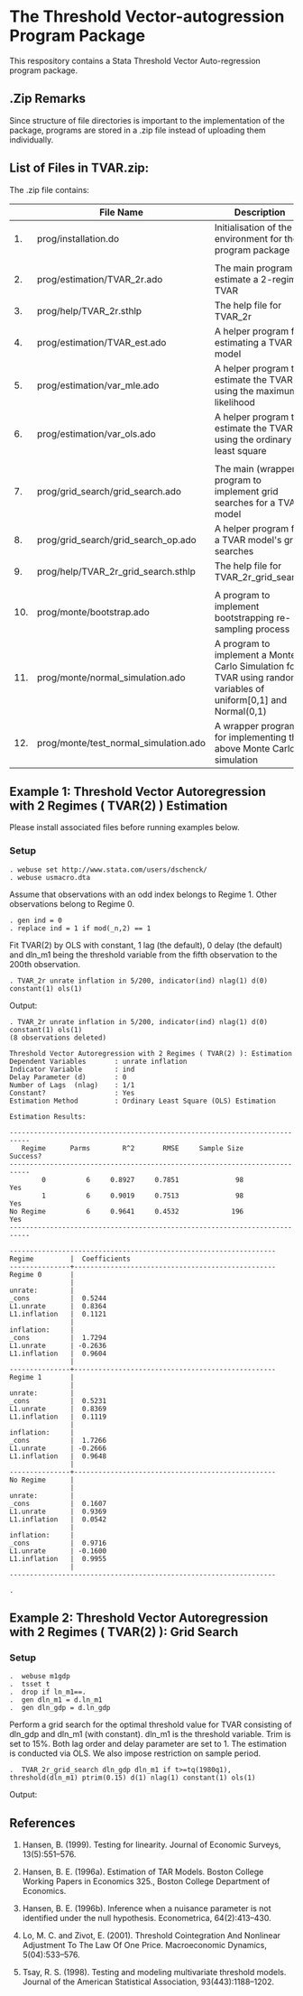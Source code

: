 # The Threshold Vector-autogression Program Package 

This respository contains a Stata Threshold Vector Auto-regression program package.

## .Zip Remarks
Since structure of file directories is important to the implementation of the package, programs are stored in a .zip file instead of uploading them individually.

## List of Files in TVAR.zip:
The .zip file contains:

|     | File Name                                  | Description                                                                                                      |
|-----|--------------------------------------------|------------------------------------------------------------------------------------------------------------------|
| 1.  | prog/installation.do                       | Initialisation of the environment for the program package                                                        |
|     |                                            |                                                                                                                  |
| 2.  | prog/estimation/TVAR_2r.ado                | The main program to estimate a 2-regime TVAR                                                                     |
| 3.  | prog/help/TVAR_2r.sthlp              | The help file for TVAR_2r                                                                                        |
| 4.  | prog/estimation/TVAR_est.ado               | A helper program for estimating a TVAR model                                                                     |
| 5.  | prog/estimation/var_mle.ado                | A helper program to estimate the TVAR using the maximum likelihood                                               |
| 6.  | prog/estimation/var_ols.ado                | A helper program to estimate the TVAR using the ordinary least square                                            |
|     |                                            |                                                                                                                  |
| 7.  | prog/grid_search/grid_search.ado           | The main (wrapper) program to implement grid searches for a TVAR model                                           |
| 8.  | prog/grid_search/grid_search_op.ado        | A helper program for a TVAR model's grid searches                                                                |
| 9.  | prog/help/TVAR_2r_grid_search.sthlp | The help file for TVAR_2r_grid_search                                                                            |
|     |                                            |                                                                                                                  |
| 10. | prog/monte/bootstrap.ado                   | A program to implement bootstrapping re-sampling process                                                         |
| 11. | prog/monte/normal_simulation.ado           | A program to implement a Monte Carlo Simulation for TVAR using random variables of uniform[0,1] and Normal(0,1)  |
| 12. | prog/monte/test_normal_simulation.ado      | A wrapper program for implementing the above Monte Carlo simulation                                              |

## Example 1: Threshold Vector Autoregression with 2 Regimes ( TVAR(2) ) Estimation

Please install associated files before running examples below.

### Setup
```
. webuse set http://www.stata.com/users/dschenck/
. webuse usmacro.dta
```

Assume that observations with an odd index belongs to Regime 1. 
Other observations belong to Regime 0.
```
. gen ind = 0
. replace ind = 1 if mod(_n,2) == 1
```
Fit TVAR(2) by OLS with constant, 1 lag (the default), 0 delay (the default) and dln_m1 being the threshold variable 
from the fifth observation to the 200th observation.
```
. TVAR_2r unrate inflation in 5/200, indicator(ind) nlag(1) d(0) constant(1) ols(1)
```
Output:
```
. TVAR_2r unrate inflation in 5/200, indicator(ind) nlag(1) d(0) constant(1) ols(1)
(8 observations deleted)

Threshold Vector Autoregression with 2 Regimes ( TVAR(2) ): Estimation
Dependent Variables       : unrate inflation
Indicator Variable        : ind
Delay Parameter (d)       : 0
Number of Lags  (nlag)    : 1/1
Constant?                 : Yes
Estimation Method         : Ordinary Least Square (OLS) Estimation

Estimation Results:

---------------------------------------------------------------------------
   Regime      Parms        R^2       RMSE     Sample Size        Success?
---------------------------------------------------------------------------
        0          6     0.8927     0.7851              98             Yes
        1          6     0.9019     0.7513              98             Yes
No Regime          6     0.9641     0.4532             196             Yes
---------------------------------------------------------------------------

------------------------------------------------------------------
Regime         |  Coefficients 
---------------+--------------------------------------------------
Regime 0       |
               |
unrate:        |
_cons          |  0.5244
L1.unrate      |  0.8364
L1.inflation   |  0.1121
               |
inflation:     |
_cons          |  1.7294
L1.unrate      | -0.2636
L1.inflation   |  0.9604
               |
---------------+--------------------------------------------------
Regime 1       |
               |
unrate:        |
_cons          |  0.5231
L1.unrate      |  0.8369
L1.inflation   |  0.1119
               |
inflation:     |
_cons          |  1.7266
L1.unrate      | -0.2666
L1.inflation   |  0.9648
               |
---------------+--------------------------------------------------
No Regime      |
               |
unrate:        |
_cons          |  0.1607
L1.unrate      |  0.9369
L1.inflation   |  0.0542
               |
inflation:     |
_cons          |  0.9716
L1.unrate      | -0.1600
L1.inflation   |  0.9955
               |
------------------------------------------------------------------

. 
```
## Example 2: Threshold Vector Autoregression with 2 Regimes ( TVAR(2) ): Grid Search

### Setup
```
.  webuse m1gdp
.  tsset t
.  drop if ln_m1==.
.  gen dln_m1 = d.ln_m1
.  gen dln_gdp = d.ln_gdp
```
Perform a grid search for the optimal threshold value for TVAR consisting of dln_gdp and dln_m1 (with constant). 
dln_m1 is the threshold variable. Trim is set to 15%. Both lag order and delay parameter are set to 1. The estimation is conducted via OLS. We also impose restriction on sample period.
```
.  TVAR_2r_grid_search dln_gdp dln_m1 if t>=tq(1980q1), threshold(dln_m1) ptrim(0.15) d(1) nlag(1) constant(1) ols(1)
```
Output:


## References
1. Hansen, B. (1999). Testing for linearity. Journal of Economic Surveys, 13(5):551–576.

2. Hansen, B. E. (1996a). Estimation of TAR Models. Boston College Working Papers in Economics 325., Boston College Department of Economics.

3. Hansen, B. E. (1996b). Inference when a nuisance parameter is not identified under the null hypothesis.  Econometrica, 64(2):413–430.

4. Lo, M. C. and Zivot, E. (2001). Threshold Cointegration And Nonlinear Adjustment To The Law Of One Price. Macroeconomic Dynamics, 5(04):533–576.

5. Tsay, R. S. (1998). Testing and modeling multivariate threshold models. Journal of the American Statistical Association, 93(443):1188–1202.
